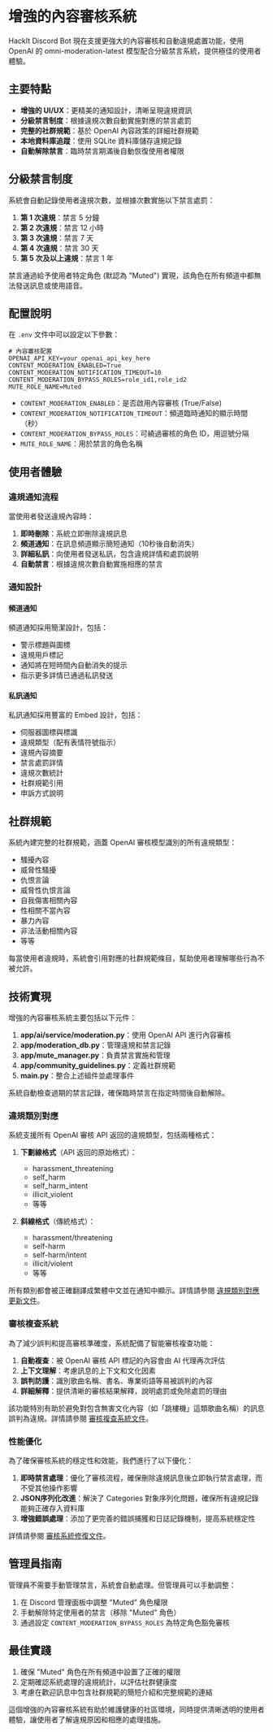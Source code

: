 # 增強的內容審核系統

HackIt Discord Bot 現在支援更強大的內容審核和自動違規處置功能，使用 OpenAI 的 omni-moderation-latest 模型配合分級禁言系統，提供極佳的使用者體驗。

## 主要特點

- **增強的 UI/UX**：更精美的通知設計，清晰呈現違規資訊
- **分級禁言制度**：根據違規次數自動實施對應的禁言處罰
- **完整的社群規範**：基於 OpenAI 內容政策的詳細社群規範
- **本地資料庫追蹤**：使用 SQLite 資料庫儲存違規記錄
- **自動解除禁言**：臨時禁言期滿後自動恢復使用者權限

## 分級禁言制度

系統會自動記錄使用者違規次數，並根據次數實施以下禁言處罰：

1. **第 1 次違規**：禁言 5 分鐘
2. **第 2 次違規**：禁言 12 小時
3. **第 3 次違規**：禁言 7 天
4. **第 4 次違規**：禁言 30 天
5. **第 5 次及以上違規**：禁言 1 年

禁言通過給予使用者特定角色 (默認為 "Muted") 實現，該角色在所有頻道中都無法發送訊息或使用語音。

## 配置說明

在 `.env` 文件中可以設定以下參數：

```env
# 內容審核配置
OPENAI_API_KEY=your_openai_api_key_here
CONTENT_MODERATION_ENABLED=True
CONTENT_MODERATION_NOTIFICATION_TIMEOUT=10
CONTENT_MODERATION_BYPASS_ROLES=role_id1,role_id2
MUTE_ROLE_NAME=Muted
```

- `CONTENT_MODERATION_ENABLED`：是否啟用內容審核 (True/False)
- `CONTENT_MODERATION_NOTIFICATION_TIMEOUT`：頻道臨時通知的顯示時間（秒）
- `CONTENT_MODERATION_BYPASS_ROLES`：可繞過審核的角色 ID，用逗號分隔
- `MUTE_ROLE_NAME`：用於禁言的角色名稱

## 使用者體驗

### 違規通知流程

當使用者發送違規內容時：

1. **即時刪除**：系統立即刪除違規訊息
2. **頻道通知**：在訊息頻道顯示簡短通知（10秒後自動消失）
3. **詳細私訊**：向使用者發送私訊，包含違規詳情和處罰說明
4. **自動禁言**：根據違規次數自動實施相應的禁言

### 通知設計

#### 頻道通知

頻道通知採用簡潔設計，包括：
- 警示標題與圖標
- 違規用戶標記
- 通知將在短時間內自動消失的提示
- 指示更多詳情已通過私訊發送

#### 私訊通知

私訊通知採用豐富的 Embed 設計，包括：
- 伺服器圖標與標識
- 違規類型（配有表情符號指示）
- 違規內容摘要
- 禁言處罰詳情
- 違規次數統計
- 社群規範引用
- 申訴方式說明

## 社群規範

系統內建完整的社群規範，涵蓋 OpenAI 審核模型識別的所有違規類型：

- 騷擾內容
- 威脅性騷擾
- 仇恨言論
- 威脅性仇恨言論
- 自我傷害相關內容
- 性相關不當內容
- 暴力內容
- 非法活動相關內容
- 等等

每當使用者違規時，系統會引用對應的社群規範條目，幫助使用者理解哪些行為不被允許。

## 技術實現

增強的內容審核系統主要包括以下元件：

1. **app/ai/service/moderation.py**：使用 OpenAI API 進行內容審核
2. **app/moderation_db.py**：管理違規和禁言記錄
3. **app/mute_manager.py**：負責禁言實施和管理
4. **app/community_guidelines.py**：定義社群規範
5. **main.py**：整合上述組件並處理事件

系統自動檢查過期的禁言記錄，確保臨時禁言在指定時間後自動解除。

### 違規類別對應

系統支援所有 OpenAI 審核 API 返回的違規類型，包括兩種格式：

1. **下劃線格式**（API 返回的原始格式）：
   - harassment_threatening
   - self_harm
   - self_harm_intent
   - illicit_violent
   - 等等

2. **斜線格式**（傳統格式）：
   - harassment/threatening
   - self-harm
   - self-harm/intent
   - illicit/violent
   - 等等

所有類別都會被正確翻譯成繁體中文並在通知中顯示。詳情請參閱 [違規類別對應更新文件](updates/category_mapping_update.md)。

### 審核複查系統

為了減少誤判和提高審核準確度，系統配備了智能審核複查功能：

1. **自動複查**：被 OpenAI 審核 API 標記的內容會由 AI 代理再次評估
2. **上下文理解**：考慮訊息的上下文和文化因素
3. **誤判防護**：識別歌曲名稱、書名、專業術語等易被誤判的內容
4. **詳細解釋**：提供清晰的審核結果解釋，說明處罰或免除處罰的理由

該功能特別有助於避免對包含無害文化內容（如「跳樓機」這類歌曲名稱）的訊息誤判為違規。詳情請參閱 [審核複查系統文件](updates/moderation_review.md)。

### 性能優化

為了確保審核系統的穩定性和效能，我們進行了以下優化：

1. **即時禁言處理**：優化了審核流程，確保刪除違規訊息後立即執行禁言處理，而不受其他操作影響
2. **JSON序列化改進**：解決了 Categories 對象序列化問題，確保所有違規記錄能夠正確存入資料庫
3. **增強錯誤處理**：添加了更完善的錯誤捕獲和日誌記錄機制，提高系統穩定性

詳情請參閱 [審核系統修復文件](updates/moderation_fixes.md)。

## 管理員指南

管理員不需要手動管理禁言，系統會自動處理。但管理員可以手動調整：

1. 在 Discord 管理面板中調整 "Muted" 角色權限
2. 手動解除特定使用者的禁言（移除 "Muted" 角色）
3. 通過設定 `CONTENT_MODERATION_BYPASS_ROLES` 為特定角色豁免審核

## 最佳實踐

1. 確保 "Muted" 角色在所有頻道中設置了正確的權限
2. 定期確認系統處理的違規統計，以評估社群健康度
3. 考慮在歡迎訊息中包含社群規範的簡短介紹和完整規範的連結

這個增強的內容審核系統有助於維護健康的社區環境，同時提供清晰透明的使用者體驗，讓使用者了解違規原因和相應的處理措施。